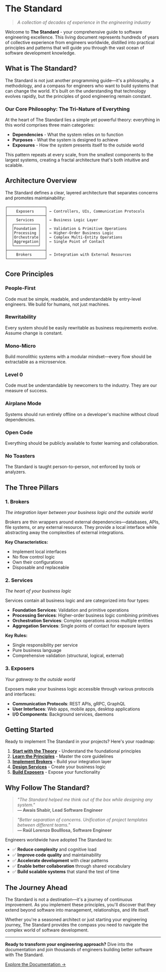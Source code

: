 # The Standard

> *A collection of decades of experience in the engineering industry*

Welcome to **The Standard** - your comprehensive guide to software engineering excellence. This living document represents hundreds of years of collective experience from engineers worldwide, distilled into practical principles and patterns that will guide you through the vast ocean of software development knowledge.

## What is The Standard?

The Standard is not just another programming guide—it's a philosophy, a methodology, and a compass for engineers who want to build systems that can change the world. It's built on the understanding that technology evolves rapidly, but the principles of good engineering remain constant.

### Our Core Philosophy: The Tri-Nature of Everything

At the heart of The Standard lies a simple yet powerful theory: everything in this world comprises three main categories:

- **Dependencies** - What the system relies on to function
- **Purposes** - What the system is designed to achieve  
- **Exposures** - How the system presents itself to the outside world

This pattern repeats at every scale, from the smallest components to the largest systems, creating a fractal architecture that's both intuitive and scalable.

## Architecture Overview

The Standard defines a clear, layered architecture that separates concerns and promotes maintainability:

```
┌─────────────────┐
│    Exposers     │ ← Controllers, UIs, Communication Protocols
├─────────────────┤
│    Services     │ ← Business Logic Layer
│  ┌───────────┐  │
│  │Foundation │  │ ← Validation & Primitive Operations
│  │Processing │  │ ← Higher-Order Business Logic
│  │Orchestrate│  │ ← Complex Multi-Entity Operations
│  │Aggregation│  │ ← Single Point of Contact
│  └───────────┘  │
├─────────────────┤
│    Brokers      │ ← Integration with External Resources
└─────────────────┘
```

## Core Principles

### People-First
Code must be simple, readable, and understandable by entry-level engineers. We build for humans, not just machines.

### Rewritability  
Every system should be easily rewritable as business requirements evolve. Assume change is constant.

### Mono-Micro
Build monolithic systems with a modular mindset—every flow should be extractable as a microservice.

### Level 0
Code must be understandable by newcomers to the industry. They are our measure of success.

### Airplane Mode
Systems should run entirely offline on a developer's machine without cloud dependencies.

### Open Code
Everything should be publicly available to foster learning and collaboration.

### No Toasters
The Standard is taught person-to-person, not enforced by tools or analyzers.

## The Three Pillars

### 1. Brokers
*The integration layer between your business logic and the outside world*

Brokers are thin wrappers around external dependencies—databases, APIs, file systems, or any external resource. They provide a local interface while abstracting away the complexities of external integrations.

**Key Characteristics:**
- Implement local interfaces
- No flow control logic
- Own their configurations
- Disposable and replaceable

### 2. Services  
*The heart of your business logic*

Services contain all business logic and are categorized into four types:

- **Foundation Services**: Validation and primitive operations
- **Processing Services**: Higher-order business logic combining primitives
- **Orchestration Services**: Complex operations across multiple entities
- **Aggregation Services**: Single points of contact for exposure layers

**Key Rules:**
- Single responsibility per service
- Pure business language
- Comprehensive validation (structural, logical, external)

### 3. Exposers
*Your gateway to the outside world*

Exposers make your business logic accessible through various protocols and interfaces:

- **Communication Protocols**: REST APIs, gRPC, GraphQL
- **User Interfaces**: Web apps, mobile apps, desktop applications
- **I/O Components**: Background services, daemons

## Getting Started

Ready to implement The Standard in your projects? Here's your roadmap:

1. **[Start with the Theory](docs/0.%20Introduction/0.0%20The%20Theory.md)** - Understand the foundational principles
2. **[Learn the Principles](docs/0.%20Introduction/0.2%20Principles.md)** - Master the core guidelines  
3. **[Implement Brokers](docs/1.%20Brokers/1.%20Brokers.md)** - Build your integration layer
4. **[Design Services](docs/2.%20Services/2.%20Services.md)** - Create your business logic
5. **[Build Exposers](docs/3.%20Exposers/3.%20Exposers.md)** - Expose your functionality

## Why Follow The Standard?

> *"The Standard helped me think out of the box while designing any system."*  
> **— Awais Shabir, Lead Software Engineer**

> *"Better separation of concerns. Unification of project templates between different teams."*  
> **— Raúl Lorenzo Boulllosa, Software Engineer**

Engineers worldwide have adopted The Standard to:

- ✅ **Reduce complexity** and cognitive load
- ✅ **Improve code quality** and maintainability  
- ✅ **Accelerate development** with clear patterns
- ✅ **Enable better collaboration** through shared vocabulary
- ✅ **Build scalable systems** that stand the test of time

## The Journey Ahead

The Standard is not a destination—it's a journey of continuous improvement. As you implement these principles, you'll discover that they extend beyond software into management, relationships, and life itself.

Whether you're a seasoned architect or just starting your engineering journey, The Standard provides the compass you need to navigate the complex world of software development.

---

**Ready to transform your engineering approach?** Dive into the documentation and join thousands of engineers building better software with The Standard.

[Explore the Documentation →](docs/0.%20Introduction/0.%20Introduction.md)
